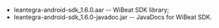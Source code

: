  - leantegra-android-sdk_1.6.0.aar -- WiBeat SDK library;
 - leantegra-android-sdk_1.6.0-javadoc.jar -- JavaDocs for WiBeat SDK.
